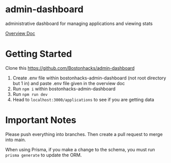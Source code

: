 # admin-dashboard
administrative dashboard for managing applications and viewing stats

[Overview Doc](https://docs.google.com/document/d/1TDApB5zcyXVxUqBM1HjlujElXZQS7q0Pp3En_sX0z5o/edit?usp=sharing)

# Getting Started
Clone this https://github.com/Bostonhacks/admin-dashboard 
1. Create .env file within bostonhacks-admin-dashboard (not root directory but 1 in) and paste .env file given in the overview doc
2. Run `npm i` within bostonhacks-admin-dashboard
3. Run `npm run dev`
4. Head to `localhost:3000/applications` to see if you are getting data

# Important Notes
Please push everything into branches. Then create a pull request to merge into main.

When using Prisma, if you make a change to the schema, you must run `prisma generate` to update the ORM.

